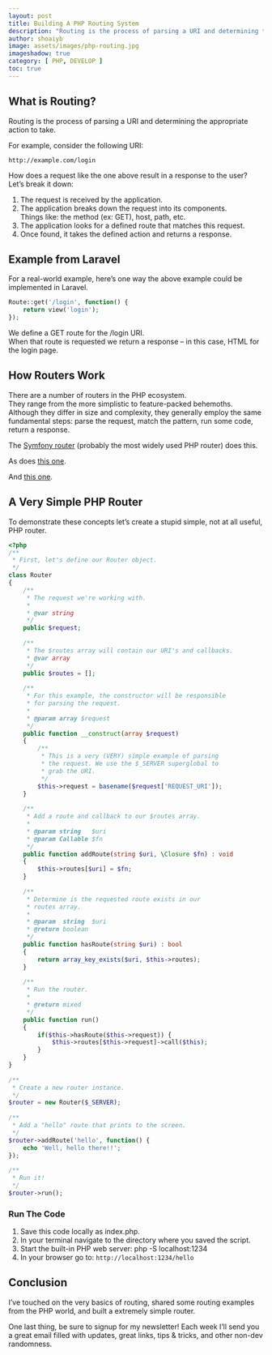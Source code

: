 ```yaml
---
layout: post
title: Building A PHP Routing System
description: "Routing is the process of parsing a URI and determining the appropriate action to take."
author: shoaiyb
image: assets/images/php-routing.jpg
imageshadow: true
category: [ PHP, DEVELOP ]
toc: true
---
```






## What is Routing?
Routing is the process of parsing a URI and determining the appropriate action to take.          

For example, consider the following URI:         

```url
http://example.com/login
```

How does a request like the one above result in a response to the user?          
Let’s break it down:         

1. The request is received by the application.         
2. The application breaks down the request into its components.          
Things like: the method (ex: GET), host, path, etc.           
3. The application looks for a defined route that matches this request.             
4. Once found, it takes the defined action and returns a response.           


## Example from Laravel
For a real-world example, here’s one way the above example could be implemented in Laravel.          

```php
Route::get('/login', function() {
    return view('login');
});
```

We define a GET route for the /login URI.          
When that route is requested we return a response – in this case, HTML for the login page.         

## How Routers Work
There are a number of routers in the PHP ecosystem.         
They range from the more simplistic to feature-packed behemoths.          
Although they differ in size and complexity, they generally employ the same fundamental steps: parse the request, match the pattern, run some code, return a response.     

The <a href="https://github.com/symfony/routing" target="_blank" rel="nofollow noreferrer">Symfony router</a> (probably the most widely used PHP router) does this.

As does <a href="https://github.com/bramus/router" target="_blank" rel="nofollow noreferrer">this one</a>.

And <a href="https://github.com/nikic/FastRoute" target="_blank" rel="nofollow noreferrer">this one</a>.

## A Very Simple PHP Router
To demonstrate these concepts let’s create a stupid simple, not at all useful, PHP router.            

```php
<?php
/**
 * First, let's define our Router object.
 */
class Router
{
    /**
     * The request we're working with.
     *
     * @var string
     */
    public $request;
 
    /**
     * The $routes array will contain our URI's and callbacks.
     * @var array
     */
    public $routes = [];
 
    /**
     * For this example, the constructor will be responsible
     * for parsing the request.
     *
     * @param array $request
     */
    public function __construct(array $request)
    {
        /**
         * This is a very (VERY) simple example of parsing
         * the request. We use the $_SERVER superglobal to
         * grab the URI.
         */
        $this->request = basename($request['REQUEST_URI']);
    }
 
    /**
     * Add a route and callback to our $routes array.
     *
     * @param string   $uri
     * @param Callable $fn
     */
    public function addRoute(string $uri, \Closure $fn) : void
    {
        $this->routes[$uri] = $fn;
    }
 
    /**
     * Determine is the requested route exists in our
     * routes array.
     *
     * @param  string  $uri
     * @return boolean
     */
    public function hasRoute(string $uri) : bool
    {
        return array_key_exists($uri, $this->routes);
    }
 
    /**
     * Run the router.
     *
     * @return mixed
     */
    public function run()
    {
        if($this->hasRoute($this->request)) {
            $this->routes[$this->request]->call($this);
        }
    }
}
 
/**
 * Create a new router instance.
 */
$router = new Router($_SERVER);
 
/**
 * Add a "hello" route that prints to the screen.
 */
$router->addRoute('hello', function() {
    echo 'Well, hello there!!';
});
 
/**
 * Run it!
 */
$router->run();
```

### Run The Code
1. Save this code locally as index.php.         
2. In your terminal navigate to the directory where you saved the script.          
3. Start the built-in PHP web server: php -S localhost:1234          
4. In your browser go to: `http://localhost:1234/hello`           

## Conclusion
I’ve touched on the very basics of routing, shared some routing examples from the PHP world, and built a extremely simple router.          

One last thing, be sure to signup for my newsletter! Each week I’ll send you a great email filled with updates, great links, tips & tricks, and other non-dev randomness.         
